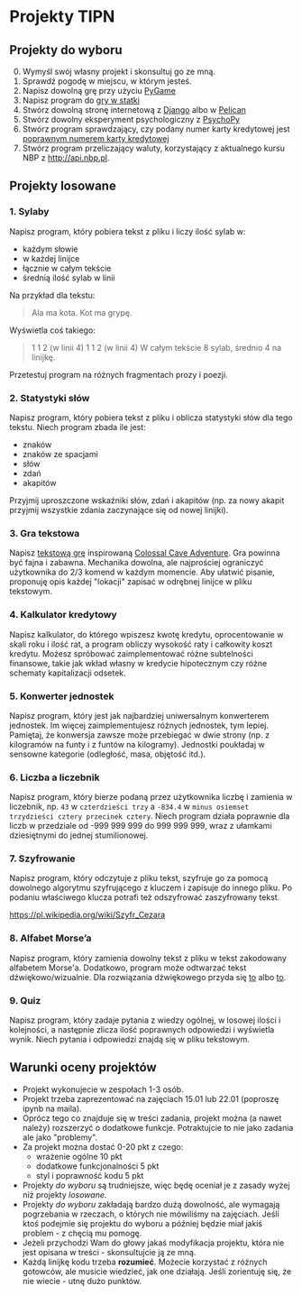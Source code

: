 # Projekty TIPN

## Projekty do wyboru

0. Wymyśl swój własny projekt i skonsultuj go ze mną.
1. Sprawdź pogodę w miejscu, w którym jesteś.
2. Napisz dowolną grę przy użyciu [PyGame](https://www.pygame.org/)
3. Napisz program do [gry w statki](https://en.wikipedia.org/wiki/Battleship_(game))
4. Stwórz dowolną stronę internetową z [Django](https://www.djangoproject.com) albo w [Pelican](https://blog.getpelican.com)
5. Stwórz dowolny eksperyment psychologiczny z [PsychoPy](https://www.psychopy.org)
6. Stwórz program sprawdzający, czy podany numer karty kredytowej jest [poprawnym numerem karty kredytowej](https://en.wikipedia.org/wiki/Luhn_algorithm)
7. Stwórz program przeliczający waluty, korzystający z aktualnego kursu NBP z <http://api.nbp.pl>.

## Projekty losowane

### 1. Sylaby

Napisz program, który pobiera tekst z pliku i liczy ilość sylab w: 
- każdym słowie 
- w każdej linijce
- łącznie w całym tekście
- średnią ilość sylab w linii

Na przykład dla tekstu:

> Ala ma kota.
> Kot ma grypę.


Wyświetla coś takiego:

> 1 1 2 (w linii 4) 
> 1 1 2 (w linii 4)
> W całym tekście 8 sylab, średnio 4 na linijkę.

Przetestuj program na różnych fragmentach prozy i poezji.

### 2. Statystyki słów

Napisz program, który pobiera tekst z pliku i oblicza statystyki słów dla tego tekstu. Niech program zbada ile jest:
- znaków
- znaków ze spacjami
- słów
- zdań
- akapitów

Przyjmij uproszczone wskaźniki słów, zdań i akapitów (np. za nowy akapit przyjmij wszystkie zdania zaczynające się od nowej linijki).

### 3. Gra tekstowa

Napisz [tekstową grę](https://en.wikipedia.org/wiki/Text-based_game) inspirowaną [Colossal Cave Adventure](https://www.amc.com/shows/halt-and-catch-fire/exclusives/colossal-cave-adventure). Gra powinna być fajna i zabawna. Mechanika dowolna, ale najprościej ograniczyć użytkownika do 2/3 komend w każdym momencie. Aby ułatwić pisanie, proponuję opis każdej "lokacji" zapisać w odrębnej linijce w pliku tekstowym.

### 4. Kalkulator kredytowy

Napisz kalkulator, do którego wpiszesz kwotę kredytu, oprocentowanie w skali roku i ilość rat, a program obliczy wysokość raty i całkowity koszt kredytu. Możesz spróbować zaimplementować różne subtelności finansowe, takie jak wkład własny w kredycie hipotecznym czy różne schematy kapitalizacji odsetek.

### 5. Konwerter jednostek 

Napisz program, który jest jak najbardziej uniwersalnym konwerterem jednostek. Im więcej zaimplementujesz różnych jednostek, tym lepiej. Pamiętaj, że konwersja zawsze może przebiegać w dwie strony (np. z kilogramów na funty i z funtów na kilogramy). Jednostki poukładaj w sensowne kategorie (odległość, masa, objętość itd.).

### 6. Liczba a liczebnik

Napisz program, który bierze podaną przez użytkownika liczbę i zamienia w liczebnik, np. `43` w `czterdzieści trzy` a `-834.4` w `minus osiemset trzydzieści cztery przecinek cztery`. Niech program działa poprawnie dla liczb w przedziale od -999 999 999 do 999 999 999, wraz z ułamkami dziesiętnymi do jednej stumilionowej.

### 7. Szyfrowanie 

Napisz program, który odczytuje z pliku tekst, szyfruje go za pomocą dowolnego algorytmu szyfrującego z kluczem i zapisuje do innego pliku. Po podaniu właściwego klucza potrafi też odszyfrować zaszyfrowany tekst.

<https://pl.wikipedia.org/wiki/Szyfr_Cezara>

### 8. Alfabet Morse’a

Napisz program, który zamienia dowolny tekst z pliku w tekst zakodowany alfabetem Morse'a. Dodatkowo, program może odtwarzać tekst dźwiękowo/wizualnie. Dla rozwiązania dźwiękowego przyda się [to](https://stackoverflow.com/questions/16573051/sound-alarm-when-code-finishes) albo [to](https://realpython.com/playing-and-recording-sound-python/).

### 9. Quiz

Napisz program, który zadaje pytania z wiedzy ogólnej, w losowej ilości i kolejności, a następnie zlicza ilość poprawnych odpowiedzi i wyświetla wynik. Niech pytania i odpowiedzi znajdą się w pliku tekstowym.



## Warunki oceny projektów

- Projekt wykonujecie w zespołach 1-3 osób.
- Projekt trzeba zaprezentować na zajęciach 15.01 lub 22.01 (poproszę ipynb na maila).
- Oprócz tego co znajduje się w treści zadania, projekt można (a nawet należy) rozszerzyć o dodatkowe funkcje. Potraktujcie to nie jako zadania ale jako "problemy".
- Za projekt można dostać 0-20 pkt z czego:
	- wrażenie ogólne 10 pkt
	- dodatkowe funkcjonalności 5 pkt
	- styl i poprawność kodu 5 pkt
- Projekty _do wyboru_ są trudniejsze, więc będę oceniał je z zasady wyżej niż projekty _losowane_.
- Projekty _do wyboru_ zakładają bardzo dużą dowolność, ale wymagają pogrzebania w rzeczach, o których nie mówiliśmy na zajęciach. Jeśli ktoś podejmie się projektu do wyboru a później będzie miał jakiś problem - z chęcią mu pomogę.
- Jeżeli przychodzi Wam do głowy jakaś modyfikacja projektu, która nie jest opisana w treści - skonsultujcie ją ze mną. 
- Każdą linijkę kodu trzeba **rozumieć**. Możecie korzystać z różnych gotowców, ale musicie wiedzieć, jak one działają. Jeśli zorientuję się, że nie wiecie - utnę dużo punktów.
